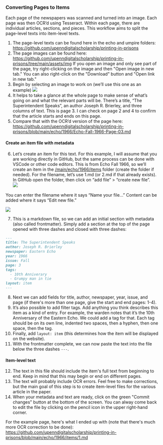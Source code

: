 ### Converting Pages to Items 

Each page of the newspapers was scanned and turned into an image.  Each page was then OCR’d using Tesseract. Within each page, there are individual articles, sections, and pieces.  This workflow aims to split the page-level texts into item-level texts.  

1. The page-level texts can be found here in the echo and umpire folders: https://github.com/upenndigitalscholarship/printing-in-prisons
2. The page images can be found here: https://github.com/upenndigitalscholarship/printing-in-prisons/tree/main/assets/img If you open an image and only see part of the page, try right-clicking on the image and then "Open image in new tab." You can also right-click on the "Download" button and "Open link in new tab."  
3. Begin by selecting an image to work on (we’ll use this one as an example) <img src="https://github.com/upenndigitalscholarship/printing-in-prisons/blob/main/assets/img/Echo-Fall-1966-Page-03.jpg"/>
4. It helps to take a glance at the whole page to make sense of what’s going on and what the relevant parts will be. There’s a title, “The Superintendent Speaks”, an author Joseph R. Brierley, and three columns of text. This is page 3. I can check on page 2 and 4 to confirm that the article starts and ends on this page.
5. Compare that with the OCR’d version of the page here: https://github.com/upenndigitalscholarship/printing-in-prisons/blob/main/echo/1966/Echo-Fall-1966-Page-03.md
#### Create an item file with metadata
6. Let’s create an item for this text. For this example, I will assume that you are working directly in GitHub, but the same process can be done with VSCode or other code editors.  This is from Echo Fall 1966, so we’ll create an item in the [/main/echo/1966/items](https://github.com/upenndigitalscholarship/printing-in-prisons/tree/main/echo/1966/items) folder (create the folder if needed). For the filename, let’s use 1.md (or 2.md if that already exists). In GitHub open the folder, then click on “add file” > “create new file”.  
![](https://docs.github.com/assets/cb-26723/images/help/repository/create_new_file.png)  

You can enter the filename where it says “Name your file…” Content can be added where it says “Edit new file.”  

![](https://github.blog/wp-content/uploads/2012/12/new-file-editor.png?resize=964%2C419)

7. This is a markdown file, so we can add an initial section with metadata (also called frontmatter).  Simply add a section at the top of the page opened with three dashes and closed with three dashes:
```md
---
title: The Superintendent Speaks
author: Joseph R. Brierley 
newspaper: Eastern Echo
year: 1966
issue: Fall
page: 3
tags:
  - 10th Anniverary
  - Grumpy man in tie
layout: item
---
```
8. Next we can add fields for title, author, newspaper, year, issue, and page (if there's more than one page, give the start and end pages: 1-4).
9. It’s also possible to add filter tags. Add anything you think describes this item as a kind of entry. For example, the warden notes that it’s the 10th Anniversary of the Eastern Echo. We could add a tag for that. Each tag should be on its own line, indented two spaces, then a hyphen, then one space, then the tag. 
10. Finally, add `layout: item` (this determines how the item will be displayed on the website).
11. With the frontmatter complete, we can now paste the text into the file below the three dashes `---`. 

#### Item-level text 
12. The text in this file should include the item's full text from beginning to end. Keep in mind that this may begin or end on different pages.
13. The text will probably include OCR errors. Feel free to make corrections, but the main goal of this step is to create item-level files for the various article in the paper. 
14. When your metadata and text are ready, click on the green "Commit changes" button at the bottom of the screen. You can alway come back to edit the file by clicking on the pencil icon in the upper right-hand corner.  

For the example page, here's what I ended up with (note that there's much more OCR correction to be done): https://github.com/upenndigitalscholarship/printing-in-prisons/blob/main/echo/1966/items/1.md
